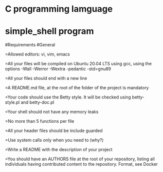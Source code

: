 # C programming lamguage 
# simple_shell program

#Requirements
#General

=Allowed editors: vi, vim, emacs

=All your files will be compiled on Ubuntu 20.04 LTS using gcc, using the options -Wall -Werror -Wextra -pedantic -std=gnu89

=All your files should end with a new line

=A README.md file, at the root of the folder of the project is mandatory

=Your code should use the Betty style. It will be checked using betty-style.pl and betty-doc.pl

=Your shell should not have any memory leaks

=No more than 5 functions per file

=All your header files should be include guarded

=Use system calls only when you need to (why?)

=Write a README with the description of your project

=You should have an AUTHORS file at the root of your repository, listing all individuals having contributed content to the repository. Format, see Docker
